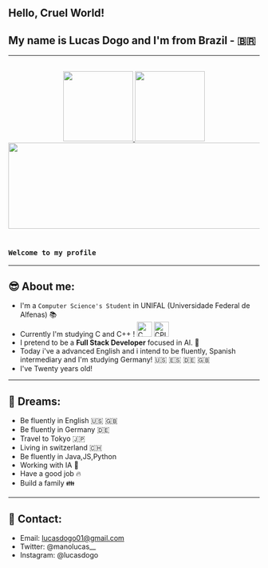 
## Hello, Cruel World!
## My name is Lucas Dogo and I'm from Brazil - :brazil:

---

</br>

<div align="center">
    <a href="https://github.com/Dogolaa">
        <img height="140em" src="https://github-readme-stats.vercel.app/api?username=Dogolaa&theme=react&show_icons=true&count_private=true">
        <img height="140em" src="https://github-readme-stats.vercel.app/api/top-langs/?username=Dogolaa&theme=react&layout=compact">
         <img height="172cm" width="1000cm" src="https://github-readme-streak-stats.herokuapp.com/?user=Dogolaa&theme=react">
    </a>
</div>

 </br>

### `Welcome to my profile`
--- 
## 😎 About me:
- I'm a `Computer Science's Student` in UNIFAL (Universidade Federal de Alfenas) 📚
- Currently I'm studying C and C++ ! <img alt="C" width="30" src="https://images.vexels.com/media/users/3/166179/isolated/preview/b83d6b47a9502dfaf535087627a8bf96-icone-da-linguagem-de-programacao-c.png"> <img alt="CPlusPlus" width="30" src="https://upload.wikimedia.org/wikipedia/commons/thumb/1/18/ISO_C%2B%2B_Logo.svg/1822px-ISO_C%2B%2B_Logo.svg.png">
- I pretend to be a **Full Stack Developer** focused in AI. 🤖
- Today i've a advanced English and i intend to be fluently, Spanish intermediary and I'm studying Germany! 🇺🇸 🇪🇸 🇩🇪 🇬🇧
- I've Twenty years old! 

--- 
## 💭 Dreams:
- Be fluently in English 🇺🇸 🇬🇧
- Be fluently in Germany 🇩🇪
- Travel to Tokyo 🇯🇵
- Living in switzerland 🇨🇭
- Be fluently in Java,JS,Python
- Working with IA 🤖
- Have a good job 🔥
- Build a family 👪

--- 
## 📱 Contact:
- Email: lucasdogo01@gmail.com
- Twitter: @manolucas__
- Instagram: @lucasdogo



